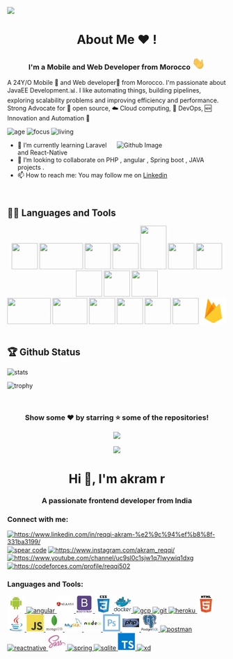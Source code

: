 ![](https://raw.githubusercontent.com/halfrost/halfrost/master/icons/header_.png)

<h1 align="center">About Me ❤ ! </h1>

<h3 align="center">I'm a Mobile and Web Developer from Morocco <img src="https://raw.githubusercontent.com/ABSphreak/ABSphreak/master/gifs/Hi.gif" width="30px"></h3>
  
A 24Y/O Mobile 🌈 and Web developer🎯 from Morocco. I'm passionate about JavaEE Development.:bar_chart:. I like automating things, building pipelines, exploring scalability problems and improving efficiency and performance. Strong Advocate for 📜 open source, :cloud: Cloud computing, 🚀 DevOps, :new: Innovation and Automation :robot: 


![age](https://img.shields.io/badge/age-24-blue)
![focus](https://img.shields.io/badge/focus-FullStack-brightgreen)
![living](https://img.shields.io/badge/living-Morocco-3c9)

<img width="50%" align="right" alt="Github Image" src="https://raw.githubusercontent.com/onimur/.github/master/.resources/git-header.svg" />

- 🌱 I’m currently learning Laravel and React-Native
- 👯 I’m looking to collaborate on PHP , angular , Spring boot , JAVA projects .
- 📫 How to reach me: You may follow me on [Linkedin](https://www.linkedin.com/in/reqqi-akram-%E2%9C%94%EF%B8%8F-331ba3199/) 
<br />


## 👨‍💻 Languages and Tools

<div align="center" >
  
<img src="https://brandslogos.com/wp-content/uploads/images/large/java-logo-vector-2.svg" height="60" width="60">
<img src="https://brandslogos.com/wp-content/uploads/images/large/php-logo-vector-1.svg" height="60" width="100">
<img src="https://brandslogos.com/wp-content/uploads/images/large/css3-logo-vector.svg" height="60" width="60">
<img src="https://brandslogos.com/wp-content/uploads/images/large/html5-logo-vector.svg" height="60" width="60">
<img src="" height="100" width="60">
<img src="https://brandslogos.com/wp-content/uploads/images/large/shopify-logo-vector.svg" height="60" width="60">
<img src="https://brandslogos.com/wp-content/uploads/images/large/ajax-logo-vector-1.svg" height="60" width="60">
<img src"https://github.com/Subhampreet/Subhampreet/blob/master/logos/postgres.png" height="60" width="60">
<img src="https://img.icons8.com/color/452/mongodb.png" height="60" width="60">
  <img src="https://brandslogos.com/wp-content/uploads/images/large/jquery-logo-vector.svg" height="60" width="60">

<br>
  
<img src="https://upload.wikimedia.org/wikipedia/commons/thumb/9/91/Electron_Software_Framework_Logo.svg/1200px-Electron_Software_Framework_Logo.svg.png" height="60" width="100">
<img src="https://www.marcus-povey.co.uk/wp-content/866-8665831_the-postman-logo-is-available-in-png-svg.png.jpeg" height="60" width="80">
<img src="https://github.com/Subhampreet/Subhampreet/blob/master/logos/react.png?raw=true" height="60" width="60">
<img src="https://github.com/Subhampreet/Subhampreet/blob/master/logos/git.png?raw=true" height="60" width="60">
<img src="https://github.com/Subhampreet/Subhampreet/blob/master/logos/vs.png?raw=true" height="60" width="60">
<img src="https://github.com/Subhampreet/Subhampreet/blob/master/logos/bootstrap.png?raw=true" height="60" width="60">
<img height="60" src="https://raw.githubusercontent.com/github/explore/80688e429a7d4ef2fca1e82350fe8e3517d3494d/topics/firebase/firebase.png">


</div>

<br >

## 🏆 Github Status

<!-- <img  src="https://github-readme-stats.vercel.app/api?username=Subhampreet&show_icons=true&hide_border=true&theme=dark" width="45%" align="right" >

<img  src="https://github-readme-streak-stats.herokuapp.com/?user=Subhampreet&theme=dark" width="45%" > -->


![stats](https://github-readme-stats.vercel.app/api?username=AyoubMoustahfid&show_icons=true&count_private=true&title_color=f7d745&text_color=b2d76c&icon_color=6562af&bg_color=00000000&hide=bg-color&hide_border=true)

![trophy](https://github-profile-trophy.vercel.app/?username=AyoubMoustahfid&theme=juicyfresh&no-bg=true&no-frame=true&column=7&")

<br>

<div align="center">


### Show some ❤️ by starring ⭐ some of the repositories!


[<img src="https://img.shields.io/badge/linkedin-%230077B5.svg?&style=for-the-badge&logo=linkedin&logoColor=white">](https://www.linkedin.com/in/reqqi-akram-%E2%9C%94%EF%B8%8F-331ba3199/)


<a href="https://dev.to/subhampreet"><img height="50" src="https://d2fltix0v2e0sb.cloudfront.net/dev-badge.svg"></a>

</div>























<h1 align="center">Hi 👋, I'm akram r</h1>
<h3 align="center">A passionate frontend developer from India</h3>

<h3 align="left">Connect with me:</h3>
<p align="left">
<a href="https://linkedin.com/in/https://www.linkedin.com/in/reqqi-akram-%e2%9c%94%ef%b8%8f-331ba3199/" target="blank"><img align="center" src="https://raw.githubusercontent.com/rahuldkjain/github-profile-readme-generator/master/src/images/icons/Social/linked-in-alt.svg" alt="https://www.linkedin.com/in/reqqi-akram-%e2%9c%94%ef%b8%8f-331ba3199/" height="30" width="40" /></a>
<a href="https://fb.com/spear code" target="blank"><img align="center" src="https://raw.githubusercontent.com/rahuldkjain/github-profile-readme-generator/master/src/images/icons/Social/facebook.svg" alt="spear code" height="30" width="40" /></a>
<a href="https://instagram.com/https://www.instagram.com/akram_reqqi/" target="blank"><img align="center" src="https://raw.githubusercontent.com/rahuldkjain/github-profile-readme-generator/master/src/images/icons/Social/instagram.svg" alt="https://www.instagram.com/akram_reqqi/" height="30" width="40" /></a>
<a href="https://www.youtube.com/c/https://www.youtube.com/channel/uc9sl0c1sjw1q7lwywiq1dxg" target="blank"><img align="center" src="https://raw.githubusercontent.com/rahuldkjain/github-profile-readme-generator/master/src/images/icons/Social/youtube.svg" alt="https://www.youtube.com/channel/uc9sl0c1sjw1q7lwywiq1dxg" height="30" width="40" /></a>
<a href="https://codeforces.com/profile/https://codeforces.com/profile/reqqi502" target="blank"><img align="center" src="https://raw.githubusercontent.com/rahuldkjain/github-profile-readme-generator/master/src/images/icons/Social/codeforces.svg" alt="https://codeforces.com/profile/reqqi502" height="30" width="40" /></a>
</p>

<h3 align="left">Languages and Tools:</h3>
<p align="left"> <a href="https://developer.android.com" target="_blank" rel="noreferrer"> <img src="https://raw.githubusercontent.com/devicons/devicon/master/icons/android/android-original-wordmark.svg" alt="android" width="40" height="40"/> </a> <a href="https://angular.io" target="_blank" rel="noreferrer"> <img src="https://angular.io/assets/images/logos/angular/angular.svg" alt="angular" width="40" height="40"/> </a> <a href="https://angular.io" target="_blank" rel="noreferrer"> <img src="https://raw.githubusercontent.com/devicons/devicon/master/icons/angularjs/angularjs-original-wordmark.svg" alt="angularjs" width="40" height="40"/> </a> <a href="https://getbootstrap.com" target="_blank" rel="noreferrer"> <img src="https://raw.githubusercontent.com/devicons/devicon/master/icons/bootstrap/bootstrap-plain-wordmark.svg" alt="bootstrap" width="40" height="40"/> </a> <a href="https://www.w3schools.com/css/" target="_blank" rel="noreferrer"> <img src="https://raw.githubusercontent.com/devicons/devicon/master/icons/css3/css3-original-wordmark.svg" alt="css3" width="40" height="40"/> </a> <a href="https://www.docker.com/" target="_blank" rel="noreferrer"> <img src="https://raw.githubusercontent.com/devicons/devicon/master/icons/docker/docker-original-wordmark.svg" alt="docker" width="40" height="40"/> </a> <a href="https://cloud.google.com" target="_blank" rel="noreferrer"> <img src="https://www.vectorlogo.zone/logos/google_cloud/google_cloud-icon.svg" alt="gcp" width="40" height="40"/> </a> <a href="https://git-scm.com/" target="_blank" rel="noreferrer"> <img src="https://www.vectorlogo.zone/logos/git-scm/git-scm-icon.svg" alt="git" width="40" height="40"/> </a> <a href="https://heroku.com" target="_blank" rel="noreferrer"> <img src="https://www.vectorlogo.zone/logos/heroku/heroku-icon.svg" alt="heroku" width="40" height="40"/> </a> <a href="https://www.w3.org/html/" target="_blank" rel="noreferrer"> <img src="https://raw.githubusercontent.com/devicons/devicon/master/icons/html5/html5-original-wordmark.svg" alt="html5" width="40" height="40"/> </a> <a href="https://www.java.com" target="_blank" rel="noreferrer"> <img src="https://raw.githubusercontent.com/devicons/devicon/master/icons/java/java-original.svg" alt="java" width="40" height="40"/> </a> <a href="https://developer.mozilla.org/en-US/docs/Web/JavaScript" target="_blank" rel="noreferrer"> <img src="https://raw.githubusercontent.com/devicons/devicon/master/icons/javascript/javascript-original.svg" alt="javascript" width="40" height="40"/> </a> <a href="https://www.mongodb.com/" target="_blank" rel="noreferrer"> <img src="https://raw.githubusercontent.com/devicons/devicon/master/icons/mongodb/mongodb-original-wordmark.svg" alt="mongodb" width="40" height="40"/> </a> <a href="https://www.mysql.com/" target="_blank" rel="noreferrer"> <img src="https://raw.githubusercontent.com/devicons/devicon/master/icons/mysql/mysql-original-wordmark.svg" alt="mysql" width="40" height="40"/> </a> <a href="https://nodejs.org" target="_blank" rel="noreferrer"> <img src="https://raw.githubusercontent.com/devicons/devicon/master/icons/nodejs/nodejs-original-wordmark.svg" alt="nodejs" width="40" height="40"/> </a> <a href="https://www.photoshop.com/en" target="_blank" rel="noreferrer"> <img src="https://raw.githubusercontent.com/devicons/devicon/master/icons/photoshop/photoshop-line.svg" alt="photoshop" width="40" height="40"/> </a> <a href="https://www.php.net" target="_blank" rel="noreferrer"> <img src="https://raw.githubusercontent.com/devicons/devicon/master/icons/php/php-original.svg" alt="php" width="40" height="40"/> </a> <a href="https://www.postgresql.org" target="_blank" rel="noreferrer"> <img src="https://raw.githubusercontent.com/devicons/devicon/master/icons/postgresql/postgresql-original-wordmark.svg" alt="postgresql" width="40" height="40"/> </a> <a href="https://postman.com" target="_blank" rel="noreferrer"> <img src="https://www.vectorlogo.zone/logos/getpostman/getpostman-icon.svg" alt="postman" width="40" height="40"/> </a> <a href="https://reactnative.dev/" target="_blank" rel="noreferrer"> <img src="https://reactnative.dev/img/header_logo.svg" alt="reactnative" width="40" height="40"/> </a> <a href="https://sass-lang.com" target="_blank" rel="noreferrer"> <img src="https://raw.githubusercontent.com/devicons/devicon/master/icons/sass/sass-original.svg" alt="sass" width="40" height="40"/> </a> <a href="https://spring.io/" target="_blank" rel="noreferrer"> <img src="https://www.vectorlogo.zone/logos/springio/springio-icon.svg" alt="spring" width="40" height="40"/> </a> <a href="https://www.sqlite.org/" target="_blank" rel="noreferrer"> <img src="https://www.vectorlogo.zone/logos/sqlite/sqlite-icon.svg" alt="sqlite" width="40" height="40"/> </a> <a href="https://www.typescriptlang.org/" target="_blank" rel="noreferrer"> <img src="https://raw.githubusercontent.com/devicons/devicon/master/icons/typescript/typescript-original.svg" alt="typescript" width="40" height="40"/> </a> <a href="https://www.adobe.com/products/xd.html" target="_blank" rel="noreferrer"> <img src="https://cdn.worldvectorlogo.com/logos/adobe-xd.svg" alt="xd" width="40" height="40"/> </a> </p>

